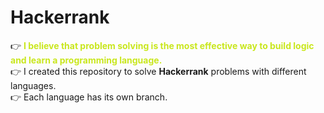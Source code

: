 # Hackerrank

:point_right: <span style="color:#C9E71D"> **I believe that problem solving is the most effective way to build logic and learn a programming language.** </span> <br />
:point_right: I created this repository to solve **Hackerrank** problems with different languages.<br />
:point_right: Each language has its own branch.